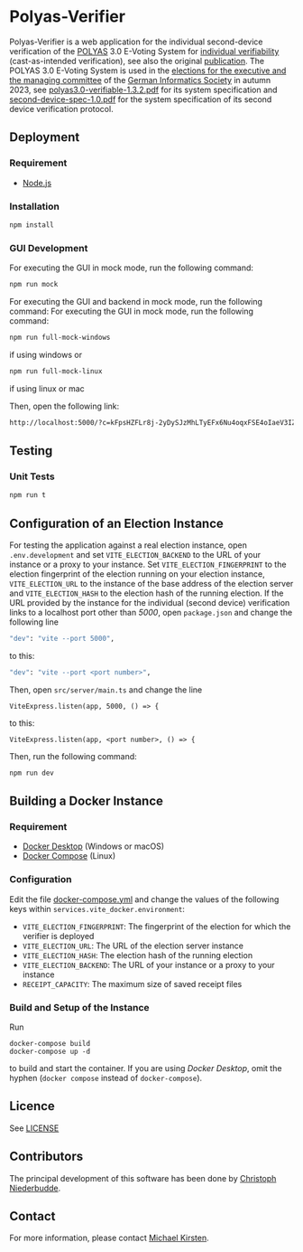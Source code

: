 # Polyas-Verifier

Polyas-Verifier is a web application for the individual second-device verification of the [POLYAS](https://www.polyas.com/) 3.0 E-Voting System
for [individual verifiability](https://gi.de/wahlen/verifikation-der-gi-wahlen-tools-gesucht) (cast-as-intended verification), see also the original
[publication](https://publikationen.bibliothek.kit.edu/1000117999).
The POLYAS 3.0 E-Voting System is used in the [elections for the executive and the managing committee](https://gi.de/wahlen/) of the
[German Informatics Society](https://gi.de/) in autumn 2023, see [polyas3.0-verifiable-1.3.2.pdf](doc/polyas3.0-verifiable-1.3.2.pdf)
for its system specification and [second-device-spec-1.0.pdf](doc/second-device-spec-1.0.pdf) for the system specification
of its second device verification protocol.

## Deployment
### Requirement
* [Node.js](https://nodejs.org/en)

### Installation
```bash
npm install
```

### GUI Development
For executing the GUI in mock mode, run the following command:
```bash
npm run mock
```

For executing the GUI and backend in mock mode, run the following command:
For executing the GUI in mock mode, run the following command:
```bash
npm run full-mock-windows
```
if using windows or 
```bash
npm run full-mock-linux
```
if using linux or mac

Then, open the following link:
```bash
http://localhost:5000/?c=kFpsHZFLr8j-2yDySJzMhLTyEFx6Nu4oqxFSE4oIaeV3IZRlF0987AlWeCQC4AHpznYchLE_gI3nwXmS&vid=voter24&nonce=cd02cad970d6b5659e097d09545c605518d4061cf3751c5a19ffc298193d62f2
```

## Testing
### Unit Tests
```bash
npm run t
```

## Configuration of an Election Instance
For testing the application against a real election instance, open ``.env.development`` and set ``VITE_ELECTION_BACKEND`` to the URL of your instance or a proxy to your instance.
Set ``VITE_ELECTION_FINGERPRINT`` to the election fingerprint of the election running on your election instance, ``VITE_ELECTION_URL`` to the instance of the base address of the election server and ``VITE_ELECTION_HASH`` to the election hash of the running election.
If the URL provided by the instance for the individual (second device) verification links to a localhost port other than *5000*, open ``package.json`` and change the following line
```bash
"dev": "vite --port 5000",
```
to this:
```bash
"dev": "vite --port <port number>",
```
Then, open ``src/server/main.ts`` and change the line
```
ViteExpress.listen(app, 5000, () => {
```
to this:
```
ViteExpress.listen(app, <port number>, () => {
```
Then, run the following command:
```bash
npm run dev
```

## Building a Docker Instance
### Requirement
* [Docker Desktop](https://www.docker.com/products/docker-desktop/) (Windows or macOS)
* [Docker Compose](https://github.com/docker/compose) (Linux)

### Configuration
Edit the file [docker-compose.yml](docker-compose.yml) and change the values of the following keys within ``services.vite_docker.environment``:
* ``VITE_ELECTION_FINGERPRINT``: The fingerprint of the election for which the verifier is deployed
* ``VITE_ELECTION_URL``: The URL of the election server instance
* ``VITE_ELECTION_HASH``: The election hash of the running election
* ``VITE_ELECTION_BACKEND``: The URL of your instance or a proxy to your instance
* ``RECEIPT_CAPACITY``: The maximum size of saved receipt files

### Build and Setup of the Instance
Run
```
docker-compose build
docker-compose up -d
```
to build and start the container.
If you are using *Docker Desktop*, omit the hyphen (``docker compose`` instead of ``docker-compose``).

## Licence
See [LICENSE](LICENSE)

## Contributors
The principal development of this software has been done by [Christoph Niederbudde](mailto:udqps@student.kit.edu).

## Contact
For more information, please contact [Michael Kirsten](https://formal.kastel.kit.edu/~kirsten/?lang=en).

